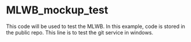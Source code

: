 # MLWB_mockup_test
This code will be used to test the MLWB. 
In this example, code is stored in the public repo.
This line is to test the git service in windows.  
